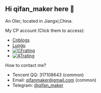## Hi qifan_maker here 👋

An OIer, located in Jiangxi,China.

My CP account (Click them to access):

- [Cnblogs](https://www.cnblogs.com/qifanmaker)
- [Luogu](https://www.luogu.com.cn/user/706607)
- [![CFrating](https://cfrating.baoshuo.dev/rating?username=qifan_maker)](https://codeforces.com/profile/qifan_maker)
- [![ATrating](https://atrating.baoshuo.dev/rating?username=qifan_maker)](https://atcoder.jp/users/qifan_maker)

How to contact me?

- Tencent QQ: 317108643 (common)
- Email: [qifanmaker@gmail.com](mailto:qifanmaker@gmail.com) (common)
- Telegram: [@qifan_maker](https://t.me/qifan_maker)

